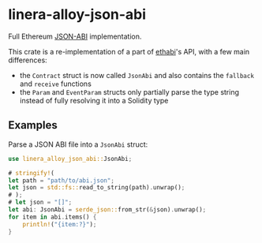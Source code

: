 # linera-alloy-json-abi

Full Ethereum [JSON-ABI] implementation.

This crate is a re-implementation of a part of [ethabi]'s API, with a few main
differences:
- the `Contract` struct is now called `JsonAbi` and also contains the `fallback`
  and `receive` functions
- the `Param` and `EventParam` structs only partially parse the type string
  instead of fully resolving it into a Solidity type

[JSON-ABI]: https://docs.soliditylang.org/en/latest/abi-spec.html#json
[ethabi]: https://crates.io/crates/ethabi

## Examples

Parse a JSON ABI file into a `JsonAbi` struct:

```rust
use linera_alloy_json_abi::JsonAbi;

# stringify!(
let path = "path/to/abi.json";
let json = std::fs::read_to_string(path).unwrap();
# );
# let json = "[]";
let abi: JsonAbi = serde_json::from_str(&json).unwrap();
for item in abi.items() {
    println!("{item:?}");
}
```
